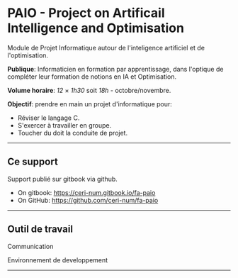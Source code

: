 # PAIO - Project on Artificail Intelligence and Optimisation

Module de Projet Informatique autour de l'inteligence artificiel et de l'optimisation.

**Publique**: Informaticien en formation par apprentissage, dans l'optique de compléter leur formation de notions en IA et Optimisation.

**Volume horaire**: *12* &times; *1h30* soit *18h* - octobre/novembre.

**Objectif**: prendre en main un projet d'informatique pour:

- Réviser le langage C.
- S'exercer à travailler en groupe.
- Toucher du doit la conduite de projet.

---

## Ce support

Support publié sur gitbook via github.

- On gitbook: https://ceri-num.gitbook.io/fa-paio
- On GitHub: https://github.com/ceri-num/fa-paio

---

## Outil de travail

Communication

Environnement de developpement

---

